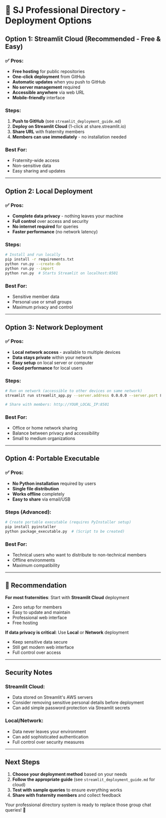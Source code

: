 # 🚀 SJ Professional Directory - Deployment Options

## Option 1: Streamlit Cloud (Recommended - Free & Easy)

### ✅ Pros:
- **Free hosting** for public repositories
- **One-click deployment** from GitHub
- **Automatic updates** when you push to GitHub
- **No server management** required
- **Accessible anywhere** via web URL
- **Mobile-friendly** interface

### Steps:
1. **Push to GitHub** (see `streamlit_deployment_guide.md`)
2. **Deploy on Streamlit Cloud** (1-click at share.streamlit.io)
3. **Share URL** with fraternity members
4. **Members can use immediately** - no installation needed

### Best For:
- Fraternity-wide access
- Non-sensitive data
- Easy sharing and updates

---

## Option 2: Local Deployment

### ✅ Pros:
- **Complete data privacy** - nothing leaves your machine
- **Full control** over access and security
- **No internet required** for queries
- **Faster performance** (no network latency)

### Steps:
```bash
# Install and run locally
pip install -r requirements.txt
python run.py --create-db
python run.py --import
python run.py  # Starts Streamlit on localhost:8501
```

### Best For:
- Sensitive member data
- Personal use or small groups
- Maximum privacy and control

---

## Option 3: Network Deployment

### ✅ Pros:
- **Local network access** - available to multiple devices
- **Data stays private** within your network
- **Easy setup** on local server or computer
- **Good performance** for local users

### Steps:
```bash
# Run on network (accessible to other devices on same network)
streamlit run streamlit_app.py --server.address 0.0.0.0 --server.port 8501

# Share with members: http://YOUR_LOCAL_IP:8501
```

### Best For:
- Office or home network sharing
- Balance between privacy and accessibility
- Small to medium organizations

---

## Option 4: Portable Executable

### ✅ Pros:
- **No Python installation** required by users
- **Single file distribution** 
- **Works offline** completely
- **Easy to share** via email/USB

### Steps (Advanced):
```bash
# Create portable executable (requires PyInstaller setup)
pip install pyinstaller
python package_executable.py  # (Script to be created)
```

### Best For:
- Technical users who want to distribute to non-technical members
- Offline environments
- Maximum compatibility

---

## 🎯 Recommendation

**For most fraternities**: Start with **Streamlit Cloud** deployment
- Zero setup for members
- Easy to update and maintain
- Professional web interface
- Free hosting

**If data privacy is critical**: Use **Local** or **Network** deployment
- Keep sensitive data secure
- Still get modern web interface
- Full control over access

---

## Security Notes

### Streamlit Cloud:
- Data stored on Streamlit's AWS servers
- Consider removing sensitive personal details before deployment
- Can add simple password protection via Streamlit secrets

### Local/Network:
- Data never leaves your environment
- Can add sophisticated authentication
- Full control over security measures

---

## Next Steps

1. **Choose your deployment method** based on your needs
2. **Follow the appropriate guide** (see `streamlit_deployment_guide.md` for cloud)
3. **Test with sample queries** to ensure everything works
4. **Share with fraternity members** and collect feedback

Your professional directory system is ready to replace those group chat queries! 🎉